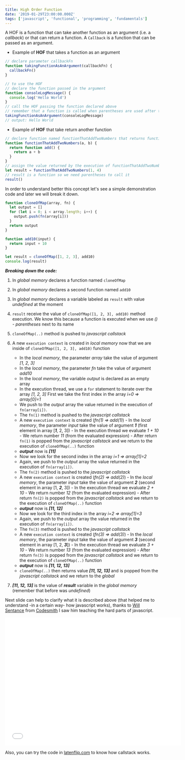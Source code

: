 ```yaml
---
title: High Order Function
date: '2019-01-29T23:00:00.000Z'
tags: ['javascript', 'functional', 'programming', 'fundamentals']
---
```


A HOF is a function that can take another function as an argument (i.e. a _callback_) or that can return a function.
A `Callback` is a function that can be passed as an argument.

- Example of **HOF** that takes a function as an argument

```javascript
// declare parameter callbackFn
function takingFunctionAsAnArgument(callbackFn) {
  callbackFn()
}

// to use the HOF
// declare the function passed in the argument
function consoleLogMessage() {
  console.log('Hello World')
}
// call the HOF passing the function declared above
// remember that a function is called when parentheses are used after the name of the function
takingFunctionAsAnArgument(consoleLogMessage)
// output: Hello World
```

- Example of **HOF** that take return another function

```javascript
// declare function named functionThatAddTwoNumbers that returns function add
function functionThatAddTwoNumbers(a, b) {
  return function add() {
    return a + b
  }
}
// assign the value returned by the execution of functionThatAddTwoNumbers function that is another function so result now is a function
let result = functionThatAddTwoNumbers(1, 4)
// result is a function so we need parentheses to call it
result()
```

In order to understand better this concept let's see a simple demonstration code and later we will break it down.

```javascript
function cloneOfMap(array, fn) {
  let output = []
  for (let i = 0; i < array.length; i++) {
    output.push(fn(array[i]))
  }
  return output
}

function add10(input) {
  return input + 10
}

let result = cloneOfMap([1, 2, 3], add10)
console.log(result)
```

**_Breaking down the code:_**

1. In _global memory_ declares a function named `cloneOfMap`
2. In _global memory_ declares a second function named `add10`
3. In _global memory_ declares a variable labeled as `result` with value _undefined_ at the moment
4. `result` receive the value of `cloneOfMap([1, 2, 3], add10)` method execution. We know this because a function is executed when we use _*()* - parentheses_ next to its name
5. `cloneOfMap(..)` method is pushed to _javascript callstack_
6. A new `execution context` is created in _local memory_ now that we are inside of `cloneOfMap([1, 2, 3], add10)` function

   - In the _local memory_, the parameter _array_ take the value of argument _[1, 2, 3]_
   - In the _local memory_, the parameter _fn_ take the value of argument _add10_
   - In the _local memory_, the variable _output_ is declared as an empty array
   - In the execution thread, we use a `for` statement to iterate over the array _[1, 2, 3]_ First we take the first index in the array _i=0 => array[0]=1_
   - We push to the _output_ array the value returned in the execution of `fn(array[i])`.
   - The `fn(1)` method is pushed to the _javascript callstack_
   - A new `execution context` is created (_fn(1) => add(1)_) - In the _local memory_, the parameter _input_ take the value of argument **_1_** (first element in array [***1***, 2, 3]) - In the execution thread we evaluate _1 + 10_ - We return number _11_ (from the evaluated expression) - After return `fn(1)` is popped from the _javascript callstack_ and we return to the execution of `cloneOfMap(..)` function
   - **_output_** now is **_*[11]*_**
   - Now we look for the second index in the array _i=1 => array[1]=2_
   - Again, we push to the _output_ array the value returned in the execution of `fn(array[i])`.
   - The `fn(2)` method is pushed to the _javascript callstack_
   - A new `execution context` is created (_fn(2) => add(2)_) - In the _local memory_, the parameter _input_ take the value of argument **_2_** (second element in array [1, ***2***, 3]) - In the execution thread we evaluate _2 + 10_ - We return number _12_ (from the evaluated expression) - After return `fn(2)` is popped from the _javascript callstack_ and we return to the execution of `cloneOfMap(..)` function
   - **_output_** now is **_*[11, 12]*_**
   - Now we look for the third index in the array _i=2 => array[1]=3_
   - Again, we push to the _output_ array the value returned in the execution of `fn(array[i])`.
   - The `fn(3)` method is pushed to the _javascript callstack_
   - A new `execution context` is created (_fn(3) => add(3)_) - In the _local memory_, the parameter _input_ take the value of argument **_3_** (second element in array [1, 2, ***3***]) - In the execution thread we evaluate _3 + 10_ - We return number _13_ (from the evaluated expression) - After return `fn(3)` is popped from the _javascript callstack_ and we return to the execution of `cloneOfMap(..)` function
   - **_output_** now is **_*[11, 12, 13]*_**
   - `cloneOfMap(..)` then returns value **_*[11, 12, 13]*_** and is popped from the _javascript callstack_ and we return to the _global_

7. **_*[11, 12, 13]*_** is the value of **_result_** variable in the _global memory_ (remember that before was _undefined_)

Next slide can help to clarify what it is described above (that helped me to understand -in a certain way- how javascript works), thanks to [Will Sentance](https://twitter.com/willsentance) from [Codesmith](https://www.codesmith.io/) I saw him teaching the hard parts of javascript.

<iframe src="//slides.com/mauriciogaldames-1/p/embed" width="576" height="420" scrolling="no" frameborder="0" webkitallowfullscreen mozallowfullscreen allowfullscreen></iframe>

Also, you can try the code in [latenflip.com](http://latentflip.com/loupe/?code=ZnVuY3Rpb24gY2xvbmVPZk1hcChhcnJheSwgZm4pIHsKICBsZXQgb3V0cHV0ID0gW10KICBmb3IgKGxldCBpID0gMDsgaSA8IGFycmF5Lmxlbmd0aDsgaSsrKSB7CiAgICBvdXRwdXQucHVzaChmbihhcnJheVtpXSkpCiAgfQogIHJldHVybiBvdXRwdXQKfQoKZnVuY3Rpb24gYWRkMTAoaW5wdXQpIHsKICByZXR1cm4gaW5wdXQgKyAxMAp9CgpsZXQgcmVzdWx0ID0gY2xvbmVPZk1hcChbMSwgMiwgM10sIGFkZDEwKQpjb25zb2xlLmxvZyhyZXN1bHQp!!!PGJ1dHRvbj5DbGljayBtZSE8L2J1dHRvbj4%3D) to know how callstack works.

